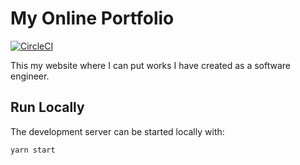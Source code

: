 # My Online Portfolio
[![CircleCI](https://circleci.com/gh/mcclayton/mcclayton.github.io.svg?style=svg)](https://circleci.com/gh/mcclayton/mcclayton.github.io)

This my website where I can put works I have created as a software engineer.

## Run Locally
The development server can be started locally with:
```
yarn start
```
